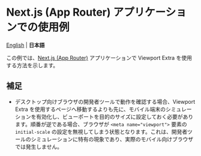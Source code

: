 # Next.js (App Router) アプリケーションでの使用例

[English](/examples/next-app-router/README.md) | **日本語**

この例では、[Next.js (App Router)](https://nextjs.org/docs/app) アプリケーションで Viewport Extra を使用する方法を示します。

## 補足

- デスクトップ向けブラウザの開発者ツールで動作を確認する場合、Viewport Extra を使用するページへ移動するよりも先に、モバイル端末のシミュレーションを有効化し、ビューポートを目的のサイズに設定しておく必要があります。順番が逆である場合、ブラウザが `<meta name="viewport">` 要素の `initial-scale` の設定を無視してしまう状態となります。これは、開発者ツールのシミュレーションに特有の現象であり、実際のモバイル向けブラウザでは発生しません。
